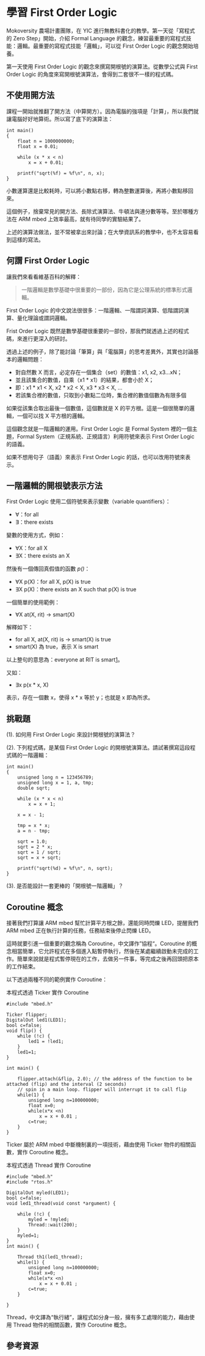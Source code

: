 # 學習 First Order Logic

Mokoversity 農場計畫團隊，在 YIC 進行無教科書化的教學。第一天從「寫程式的 Zero Step」開始，介紹 Formal Language 的觀念，練習最重要的寫程式技能：邏輯。最重要的寫程式技能「邏輯」，可以從 First Order Logic 的觀念開始培養。

第一天使用 First Order Logic 的觀念來撰寫開根號的演算法。從數學公式與 First Order Logic 的角度來寫開根號演算法，會得到二套很不一樣的程式碼。

## 不使用開方法

課程一開始就推翻了開方法（中算開方）。因為電腦的強項是「計算」，所以我們就讓電腦好好地算術。所以寫了底下的演算法：

```
int main() 
{
	float n = 1000000000;
	float x = 0.01;

	while (x * x < n)
		x = x + 0.01;

	printf("sqrt(%f) = %f\n", n, x);
}
```

小數運算還是比較耗時，可以將小數點右移，轉為整數運算後，再將小數點移回來。

這個例子，捨棄常見的開方法、長除式演算法、牛頓法與連分數等等。至於哪種方法在 ARM mbed 上效率最高，就有待同學的實驗結果了。

上述的演算法做法，並不常被拿出來討論；在大學資訊系的教學中，也不太容易看到這樣的寫法。

## 何謂 First Order Logic

讓我們來看看維基百科的解釋：

> 一階邏輯是數學基礎中很重要的一部份，因為它是公理系統的標準形式邏輯。

First Order Logic 的中文說法很很多：一階邏輯、一階謂詞演算、低階謂詞演算、量化理論或謂詞邏輯。

Frist Order Logic 既然是數學基礎很重要的一部份，那我們就透過上述的程式碼，來進行更深入的研討。

透過上述的例子，除了能討論「筆算」與「電腦算」的思考差異外，其實也討論基本的邏輯問題： 

* 對自然數 X 而言，必定存在一個集合（set）的數值：x1, x2, x3...xN；
* 並且該集合的數值，自乘（x1 * x1）的結果，都會小於 X；
* 即：x1 * x1 < X, x2 * x2 < X, x3 * x3 < X, ...
* 若該集合裡的數值，只取到小數點二位時，集合裡的數值個數為有限多個

如果從該集合取出最後一個數值，這個數就是 X 的平方根。這是一個很簡單的邏輯，一個可以找 X 平方根的邏輯。

這個觀念就是一階邏輯的運用。First Order Logic 是 Formal System 裡的一個主題，Formal System（正規系統、正規語言）利用符號來表示 First Order Logic 的語義。

如果不想用句子（語義）來表示 First Order Logic 的話，也可以改用符號來表示。

## 一階邏輯的開根號表示方法

First Order Logic 使用二個符號來表示變數（variable quantifiers）：

* ∀：for all
* ∃：there exists

變數的使用方式，例如：

* ∀X：for all X
* ∃X：there exists an X

然後有一個傳回真假值的函數 *p()*：

* ∀X p(X)：for all X, p(X) is true
* ∃X p(X)：there exists an X such that p(X) is true

一個簡單的使用範例：

* ∀X at(X, rit) → smart(X)

解釋如下：

* for all X, at(X, rit) is → smart(X) is true
* smart(X) 為 true，表示 X is smart

以上整句的意思為：everyone at RIT is smart[1]。

又如：

* ∃x p(x * x, X)

表示，存在一個數 x，使得 x * x 等於 y；也就是 x 即為所求。

## 挑戰題

(1). 如何用 First Order Logic 來設計開根號的演算法？

(2). 下列程式碼，是某個 First Order Logic 的開根號演算法。請試著撰寫這段程式碼的一階邏輯：

```
int main() 
{
	unsigned long n = 123456789;
	unsigned long x = 1, a, tmp;
	double sqrt;

	while (x * x < n)
		x = x + 1;

	x = x - 1;

	tmp = x * x;  
	a = n - tmp;

	sqrt = 1.0;
	sqrt = 2 * x;
	sqrt = 1 / sqrt;
	sqrt = x + sqrt;

	printf("sqrt(%d) = %f\n", n, sqrt);
}
```

(3). 是否能設計一套更棒的「開根號一階邏輯」？

## Coroutine 概念

接著我們打算讓 ARM mbed 幫忙計算平方根之餘，還能同時閃爍 LED，提醒我們 ARM mbed 正在執行計算的任務，任務結束後停止閃爍 LED。

這時就要引進一個重要的觀念稱為 Coroutine，中文譯作”協程“。Coroutine 的概念相當簡單，它允許程式在多個進入點暫停執行，然後在某處繼續啟動未完成的工作。簡單來說就是程式暫停現在的工作，去做另一件事，等完成之後再回頭把原本的工作結束。

以下透過兩種不同的範例實作 Coroutine：

本程式透過 Ticker 實作 Coroutine
```
#include "mbed.h"
 
Ticker flipper;
DigitalOut led1(LED1);
bool c=false;
void flip() {     
    while (!c) {
        led1 = !led1;
    }
    led1=1;
}
 
int main() {
 
    flipper.attach(&flip, 2.0); // the address of the function to be attached (flip) and the interval (2 seconds)
    // spin in a main loop. flipper will interrupt it to call flip
    while(1) {
        unsigned long n=100000000;
        float x=0;
        while(x*x <n)
            x = x + 0.01 ;   
        c=true;
    }
}
```

Ticker 屬於 ARM mbed 中斷機制裏的一項技術，藉由使用 Ticker 物件的相關函數，實作 Coroutine 概念。


本程式透過 Thread 實作 Coroutine
```
#include "mbed.h"
#include "rtos.h"
 
DigitalOut myled(LED1);
bool c=false;
void led1_thread(void const *argument) {
    
    while (!c) {
        myled = !myled;
        Thread::wait(200);
    }
    myled=1;
}
int main() {
    
    Thread th1(led1_thread);   
    while(1) {
        unsigned long n=100000000;
        float x=0;
        while(x*x <n)
            x = x + 0.01 ;   
        c=true;
    }
    
}
```
Thread，中文譯為“執行緒”，讓程式如分身一般，擁有多工處理的能力，藉由使用 Thread 物件的相關函數，實作 Coroutine 概念。


## 參考資源

[1]: http://www.cs.rit.edu/~rlc/Courses/IS/ClassNotes/PredicateLogic.pdf

[2]: http://zh.wikipedia.org/wiki/全称量化

[3]: http://programmermagazine.github.io/201403/htm/focus3.html

[4]: http://www.cs.cornell.edu/Courses/cs472/2007fa/lectures/17-kb-systems_fol.pdf

[5]: http://everything2.com/title/approximating+square+roots+using+first-order+Taylor+series
